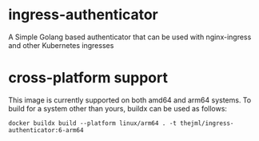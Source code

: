 # ingress-authenticator
A Simple Golang based authenticator that can be used with nginx-ingress and other Kubernetes ingresses

# cross-platform support
This image is currently supported on both amd64 and arm64 systems. To build for a system other than yours, buildx can be used as follows:

```
docker buildx build --platform linux/arm64 . -t thejml/ingress-authenticator:6-arm64
```
